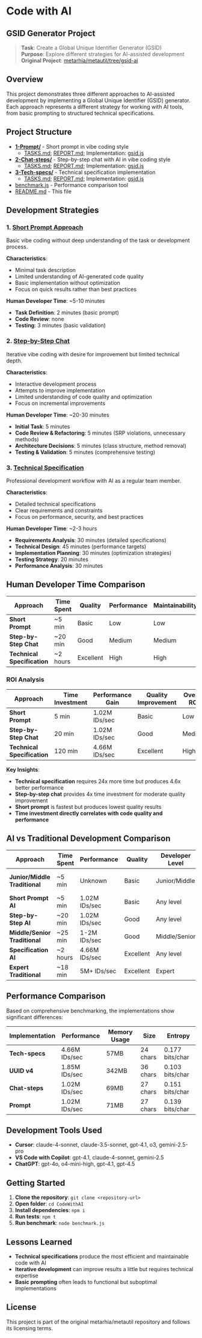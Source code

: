 # Code with AI

## GSID Generator Project

> **Task**: Create a Global Unique Identifier Generator (GSID)  
> **Purpose**: Explore different strategies for AI-assisted development  
> **Original Project**: [metarhia/metautil/tree/gsid-ai](https://github.com/metarhia/metautil/tree/gsid-ai)

## Overview

This project demonstrates three different approaches to AI-assisted development by implementing a Global Unique Identifier (GSID) generator. Each approach represents a different strategy for working with AI tools, from basic prompting to structured technical specifications.

## Project Structure

- [**1-Prompt/**](./1-Prompt/) - Short prompt in vibe coding style
  - [TASKS.md](./1-Prompt/TASKS.md); [REPORT.md](./1-Prompt/REPORT.md); Implementation: [gsid.js](./1-Prompt/gsid.js)
- [**2-Chat-steps/**](./2-Chat-steps) - Step-by-step chat with AI in vibe coding style
  - [TASKS.md](./2-Chat-steps/TASKS.md); [REPORT.md](./2-Chat-steps/REPORT.md); Implementation: [gsid.js](./2-Chat-steps/gsid.js)
- [**3-Tech-specs/**](./3-Tech-specs) - Technical specification implementation
  - [TASKS.md](./3-Tech-specs/TASKS.md); [REPORT.md](./3-Tech-specs/REPORT.md); Implementation: [gsid.js](./3-Tech-specs/gsid.js)
- [benchmark.js](./benchmark.js) - Performance comparison tool
- [README.md](./README.md) - This file

## Development Strategies

### 1. [Short Prompt Approach](./1-Prompt)

Basic vibe coding without deep understanding of the task or development process.

**Characteristics**:
- Minimal task description
- Limited understanding of AI-generated code quality
- Basic implementation without optimization
- Focus on quick results rather than best practices

**Human Developer Time**: ~5-10 minutes
- **Task Definition**: 2 minutes (basic prompt)
- **Code Review**: none
- **Testing**: 3 minutes (basic validation)

### 2. [Step-by-Step Chat](./2-Chat-steps)

Iterative vibe coding with desire for improvement but limited technical depth.

**Characteristics**:
- Interactive development process
- Attempts to improve implementation
- Limited understanding of code quality and optimization
- Focus on incremental improvements

**Human Developer Time**: ~20-30 minutes
- **Initial Task**: 5 minutes
- **Code Review & Refactoring**: 5 minutes (SRP violations, unnecessary methods)
- **Architecture Decisions**: 5 minutes (class structure, method removal)
- **Testing & Validation**: 5 minutes (comprehensive testing)

### 3. [Technical Specification](./3-Tech-specs)

Professional development workflow with AI as a regular team member.

**Characteristics**:
- Detailed technical specifications
- Clear requirements and constraints
- Focus on performance, security, and best practices

**Human Developer Time**: ~2-3 hours
- **Requirements Analysis**: 30 minutes (detailed specifications)
- **Technical Design**: 45 minutes (performance targets)
- **Implementation Planning**: 30 minutes (optimization strategies)
- **Testing Strategy**: 20 minutes
- **Performance Analysis**: 30 minutes

## Human Developer Time Comparison

| Approach | Time Spent | Quality | Performance | Maintainability |
|----------|------------|---------|-------------|-----------------|
| **Short Prompt** | ~5 min | Basic | Low | Low |
| **Step-by-Step Chat** | ~20 min | Good | Medium | Medium |
| **Technical Specification** | ~2 hours | Excellent | High | High |

### ROI Analysis

| Approach | Time Investment | Performance Gain | Quality Improvement | Overall ROI |
|----------|----------------|------------------|-------------------|-------------|
| **Short Prompt** | 5 min | 1.02M IDs/sec | Basic | Low |
| **Step-by-Step Chat** | 20 min | 1.02M IDs/sec | Good | Medium |
| **Technical Specification** | 120 min | 4.66M IDs/sec | Excellent | High |

**Key Insights**:
- **Technical specification** requires 24x more time but produces 4.6x better performance
- **Step-by-step chat** provides 4x time investment for moderate quality improvement
- **Short prompt** is fastest but produces lowest quality results
- **Time investment directly correlates with code quality and performance**

## AI vs Traditional Development Comparison

| Approach | Time Spent | Performance | Quality | Developer Level | Method |
|----------|------------|-------------|---------|-----------------|---------|
| **Junior/Middle Traditional** | ~5 min | Unknown | Basic | Junior/Middle | Use npm library without reading code |
| **Short Prompt AI** | ~5 min | 1.02M IDs/sec | Basic | Any level | Basic AI prompt |
| **Step-by-Step AI** | ~20 min | 1.02M IDs/sec | Good | Any level | Iterative AI development |
| **Middle/Senior Traditional** | ~25 min | 1-2M IDs/sec | Good | Middle/Senior | Custom implementation |
| **Specification AI** | ~2 hours | 4.66M IDs/sec | Excellent | Any level | Detailed AI specifications |
| **Expert Traditional** | ~18 min | 5M+ IDs/sec | Excellent | Expert | Optimized implementation |

## Performance Comparison

Based on comprehensive benchmarking, the implementations show significant differences:

| Implementation | Performance | Memory Usage | Size | Entropy |
|----------------|-------------|--------------|------|---------|
| **Tech-specs** | 4.66M IDs/sec | 57MB | 24 chars | 0.177 bits/char |
| **UUID v4** | 1.85M IDs/sec | 342MB | 36 chars | 0.103 bits/char |
| **Chat-steps** | 1.02M IDs/sec | 69MB | 27 chars | 0.151 bits/char |
| **Prompt** | 1.02M IDs/sec | 71MB | 27 chars | 0.139 bits/char |

## Development Tools Used

- **Cursor**: claude-4-sonnet, claude-3.5-sonnet, gpt-4.1, o3, gemini-2.5-pro
- **VS Code with Copilot**: gpt-4.1, claude-4-sonnet, gemini-2.5
- **ChatGPT**: gpt-4o, o4-mini-high, gpt-4.1, gpt-4.5

## Getting Started

1. **Clone the repository**: `git clone <repository-url>`
2. **Open folder**: `cd CodeWithAI`
3. **Install dependencies**: `npm i`
4. **Run tests**: `npm t`
5. **Run benchmark**: `node benchmark.js`

## Lessons Learned

- **Technical specifications** produce the most efficient and maintainable code with AI
- **Iterative development** can improve results a little but requires technical expertise
- **Basic prompting** often leads to functional but suboptimal implementations

## License

This project is part of the original metarhia/metautil repository and follows its licensing terms.
